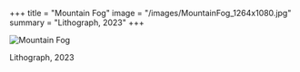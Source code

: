 +++
title = "Mountain Fog"
image = "/images/MountainFog_1264x1080.jpg"
summary = "Lithograph, 2023"
+++

![Mountain Fog](/images/MountainFog_1264x1080.jpg)

Lithograph, 2023

